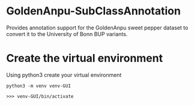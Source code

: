 # GoldenAnpu-SubClassAnnotation
Provides annotation support for the GoldenAnpu sweet pepper dataset to convert it to the University of Bonn BUP variants.


# Create the virtual environment

Using python3 create your virtual environment

```python3 -m venv venv-GUI```

```
>>> venv-GUI/bin/activate
```
